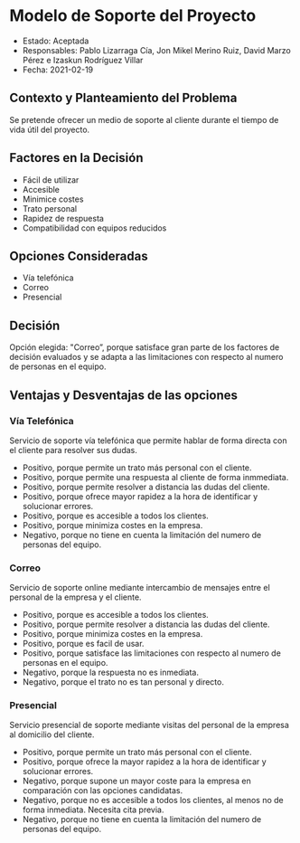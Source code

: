 # Modelo de Soporte del Proyecto

* Estado: Aceptada
* Responsables: Pablo Lizarraga Cía, Jon Mikel Merino Ruiz, David Marzo Pérez e Izaskun Rodríguez Villar
* Fecha: 2021-02-19

## Contexto y Planteamiento del Problema

Se pretende ofrecer un medio de soporte al cliente durante el tiempo de vida útil del proyecto. 

## Factores en la Decisión

* Fácil de utilizar
* Accesible
* Minimice costes
* Trato personal
* Rapidez de respuesta
* Compatibilidad con equipos reducidos

## Opciones Consideradas

* Vía telefónica
* Correo
* Presencial

## Decisión

 Opción elegida: "Correo”, porque satisface gran parte de los factores de decisión evaluados y se adapta a las limitaciones con respecto al numero de personas en el equipo.

## Ventajas y Desventajas de las opciones

### Vía Telefónica

Servicio de soporte vía telefónica que permite hablar de forma directa con el cliente para resolver sus dudas.

* Positivo, porque permite un trato más personal con el cliente.
* Positivo, porque permite una respuesta al cliente de forma inmmediata.
* Positivo, porque permite resolver a distancia las dudas del cliente.
* Positivo, porque ofrece mayor rapidez a la hora de identificar y solucionar errores.
* Positivo, porque es accesible a todos los clientes.
* Positivo, porque minimiza costes en la empresa.
* Negativo, porque no tiene en cuenta la limitación del numero de personas del equipo.

### Correo

Servicio de soporte online mediante intercambio de mensajes entre el personal de la empresa y el cliente.

* Positivo, porque es accesible a todos los clientes.
* Positivo, porque permite resolver a distancia las dudas del cliente.
* Positivo, porque minimiza costes en la empresa.
* Positivo, porque es facil de usar.
* Positivo, porque satisface las limitaciones con respecto al numero de personas en el equipo.
* Negativo, porque la respuesta no es inmediata.
* Negativo, porque el trato no es tan personal y directo.


### Presencial

Servicio presencial de soporte mediante visitas del personal de la empresa al domicilio del cliente.

* Positivo, porque permite un trato más personal con el cliente.
* Positivo, porque ofrece la mayor rapidez a la hora de identificar y solucionar errores.
* Negativo, porque supone un mayor coste para la empresa en comparación con las opciones candidatas.
* Negativo, porque no es accesible a todos los clientes, al menos no de forma inmediata. Necesita cita previa.
* Negativo, porque no tiene en cuenta la limitación del numero de personas del equipo.

